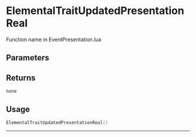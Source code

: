 # ElementalTraitUpdatedPresentationReal

Function name in EventPresentation.lua

## Parameters

## Returns

`none`

## Usage

```lua
ElementalTraitUpdatedPresentationReal()
```

---

